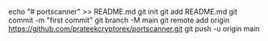 echo "# portscanner" >> README.md
git init
git add README.md
git commit -m "first commit"
git branch -M main
git remote add origin https://github.com/prateekcryptorex/portscanner.git
git push -u origin main
                
